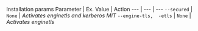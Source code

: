 Installation params
Parameter | Ex. Value | Action
--- | --- | ---
`--secured` | `None` | *Activates enginetls and kerberos MIT*
`--engine-tls,  -etls`  | `None` | *Activates enginetls*
